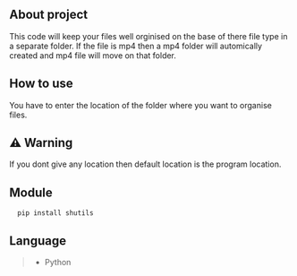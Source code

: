 
## About project

This code will keep your files well orginised on the base of there file type in a separate folder. If the file is mp4 then a mp4 folder will automically created and mp4 file will move on that folder.


## How to use

You have to enter the location of the folder where you want to organise files.

## ⚠️ Warning
If you dont give any location then default location is the program location.
## Module


```module
  pip install shutils
```



##  Language
>- Python

